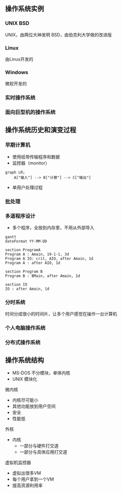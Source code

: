 ## 操作系统实例
### UNIX BSD
UNIX，由两位大神发明
BSD，由伯克利大学做的改进版
### Linux
由Linus开发的
### Windows
微软开发的
### 实时操作系统
### 面向巨型机的操作系统


## 操作系统历史和演变过程

### 早期计算机
* 使用纸带传输程序和数据
* 监控器（monitor）
``` mermaid
graph LR;
    A["输入"] --> B["计算"] --> C["输出"]
```
* 单用户处理过程

### 批处理

### 多道程序设计
* 多个程序，全放到内存里，不用从外部导入

```mermaid
gantt
dateFormat YY-MM-DD

section ProgramA
Program A : Amain, 19-1-1, 3d
Program A IO: crit, AIO, after Amain, 1d
Program A : after AIO, 1d

section Program B
Program B : BMain, after Amain, 1d

section IO
IO : after Amain, 1d
```
### 分时系统
时间分成很小的时间片，让多个用户感觉在操作一台计算机

### 个人电脑操作系统

### 分布式操作系统

## 操作系统结构
* MS-DOS 不分模块，单体内核
* UNIX  模块化

微内核
* 内核尽可能小
* 其他功能放到用户空间
* 安全
* 性能低

外核
* 内核
  * 一部分与硬件打交道
  * 一部分与具体应用打交道

虚拟机监控器
* 虚拟出很多VM
* 每个用户拿到一个VM
* 提高资源利用率